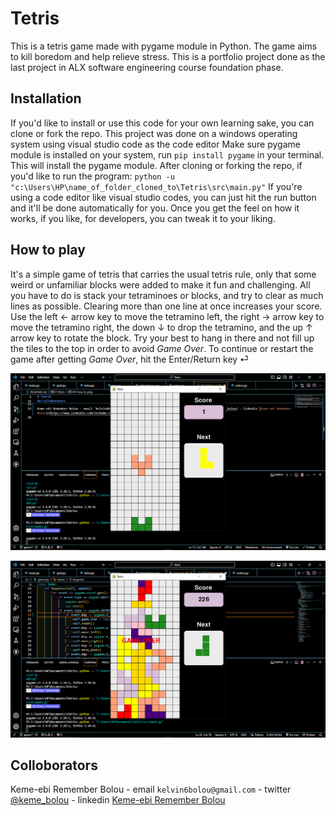 # Tetris

This is a tetris game made with pygame module in Python. The game aims to kill boredom and help relieve stress. This is a portfolio project done as the last project in ALX software engineering course foundation phase.

## Installation

If you'd like to install or use this code for your own learning sake, you can clone or fork the repo.
This project was done on a windows operating system using visual studio code as the code editor
Make sure pygame module is installed on your system, run `pip install pygame` in your terminal. This will install the pygame module.
After cloning or forking the repo, if you'd like to run the program:
`python -u "c:\Users\HP\name_of_folder_cloned_to\Tetris\src\main.py"`
If you're using a code editor like visual studio codes, you can just hit the run button and it'll be done automatically for you.
Once you get the feel on how it works, if you like, for developers, you can tweak it to your liking.

## How to play

It's a simple game of tetris that carries the usual tetris rule, only that some weird or unfamiliar blocks were added to make it fun and challenging. All you have to do is stack your tetraminoes or blocks, and try to clear as much lines as possible. Clearing more than one line at once increases your score.
Use the left &#8592; arrow key to move the tetramino left, the right &#8594; arrow key to move the tetramino right, the down &#8595; to drop the tetramino, and the up &#8593; arrow key to rotate the block.
Try your best to hang in there and not fill up the tiles to the top in order to avoid _Game Over_.
To continue or restart the game after getting _Game Over_, hit the Enter/Return key &#x23CE;

![Screenshot of the tetris game showing the user interface](/imgs/tetris.png)

![Screenshot of the tetris game when the blocks or tetraminoes get to the top of the grid](/imgs/gameover.png)

## Colloborators

Keme-ebi Remember Bolou - email `kelvin6bolou@gmail.com` - twitter [@keme_bolou](https://twitter.com/@keme_bolou) - linkedin [Keme-ebi Remember Bolou](https://www.linkedin.com/in/keme-ebi)
